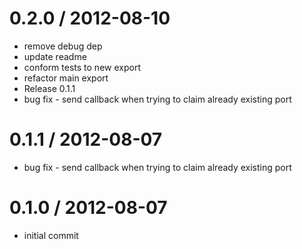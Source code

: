
0.2.0 / 2012-08-10 
==================

  * remove debug dep
  * update readme
  * conform tests to new export
  * refactor main export
  * Release 0.1.1
  * bug fix - send callback when trying to claim already existing port

0.1.1 / 2012-08-07 
==================

  * bug fix - send callback when trying to claim already existing port

0.1.0 / 2012-08-07 
==================

  * initial commit
